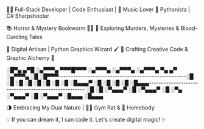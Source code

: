 👨‍💻 Full-Stack Developer | Code Enthusiast | 🎵 Music Lover
🐍 Pythonista | C# Sharpshooter

📚 Horror & Mystery Bookworm 🕵️‍♂️
🔪 Exploring Murders, Mysteries & Blood-Curdling Tales

🔲 Digital Artisan | Python Graphics Wizard 🖌️
📐 Crafting Creative Code & Graphic Alchemy
🎨

░█▀▄ ▄▀█ ░▄▀▀▀▄ ▀▀▀█▀▀▀ ░▄▀▀▀▄ ░▄▀▀▀▄ ░▄▀▀▀▄ ▀▄   ▄▀ ░▄▀▀▀▄ ░█    ░█▀▀▀----------------------------------------------------░█ ░█ ░█ ░█  ░█   ░█    ░█  ░█ ░█▄▄▄▀ ░█       ░█    ░█     ░█    ░█▄▄▄----------------------------------------------------
░█    ░█ ░▀▄▄▄▀   ░█    ░▀▄▄▄▀ ░█ ░▀▄ ░▀▄▄▄▀   ░█    ░▀▄▄▄▀ ░█▄▄▄ ░█▄▄▄ 

🌗 Embracing My Dual Nature | 🏋️‍♂️ Gym Rat & 🏡 Homebody

💡 If you can dream it, I can code it. Let's create digital magic! ✨

